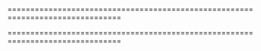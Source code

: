 <!-- app/javascript/react/containers/VersionHistoryContainer.js

    import React, { Component } from 'react';
    import { Link } from 'react-router'



    class VersionHistoryContainer extends Component {
      constructor(props) {
        super(props)
        this.state = {

        }

      }

      render(){
        let message = "VersionHistoryContainer";

        return(
          <div className="version-history-container">
            <div className="version-hist-cont-title">
              {message}
            </div>
            <div className="version-hierarchy">
            </div>
          </div>
        )
      }
    }

    export  default VersionHistoryContainer;

===============================================================================

 app/javascript/react/containers/ProjectShowContainer.js

 import VersionHistoryContainer from './VersionHistoryContainer';

paste this into line 85, indented from top div
 <div className="cell small-12 medium-6 large-4">
   <VersionHistoryContainer/>
 </div> -->
<!--
===============================================================================
line 19 of StepsTile.js

 <img className="step-show-pic" src={props.image} alt={props.number} /> -->

===============================================================================

<!-- [![Build Status](https://codeship.com/projects/9f631d00-7d77-0136-6bc8-4eb24753254f/status?branch=master) -->

===============================================================================
<!--
# used to belong in spec/support/factory_bot.rb

# require 'factory_bot'
#
# FactoryBot.define do
#   factory :user do
#     sequence(:email) {|n| "user#{n}@example.com" }
#     password 'password'
#     password_confirmation 'password'
#   end
#
# end
 -->
